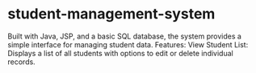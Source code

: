 # student-management-system
 Built with Java, JSP, and a basic SQL database, the system provides a simple interface for managing student data.  Features: View Student List: Displays a list of all students with options to edit or delete individual records.
